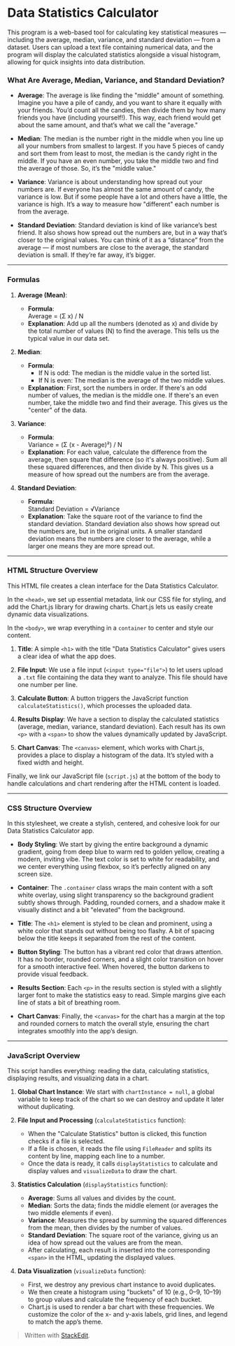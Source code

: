 ﻿
# Data Statistics Calculator

This program is a web-based tool for calculating key statistical measures — including the average, median, variance, and standard deviation — from a dataset. Users can upload a text file containing numerical data, and the program will display the calculated statistics alongside a visual histogram, allowing for quick insights into data distribution.

### What Are Average, Median, Variance, and Standard Deviation?

-   **Average**: The average is like finding the "middle" amount of something. Imagine you have a pile of candy, and you want to share it equally with your friends. You’d count all the candies, then divide them by how many friends you have (including yourself!). This way, each friend would get about the same amount, and that’s what we call the "average."
    
-   **Median**: The median is the number right in the middle when you line up all your numbers from smallest to largest. If you have 5 pieces of candy and sort them from least to most, the median is the candy right in the middle. If you have an even number, you take the middle two and find the average of those. So, it’s the "middle value."
    
-   **Variance**: Variance is about understanding how spread out your numbers are. If everyone has almost the same amount of candy, the variance is low. But if some people have a lot and others have a little, the variance is high. It’s a way to measure how "different" each number is from the average.
    
-   **Standard Deviation**: Standard deviation is kind of like variance’s best friend. It also shows how spread out the numbers are, but in a way that’s closer to the original values. You can think of it as a “distance” from the average — if most numbers are close to the average, the standard deviation is small. If they’re far away, it’s bigger.

-------------

### Formulas

1. **Average (Mean)**:
   - **Formula**:  
     Average = (Σ x) / N
   - **Explanation**: Add up all the numbers (denoted as x) and divide by the total number of values (N) to find the average. This tells us the typical value in our data set.

2. **Median**:
   - **Formula**:
     - If N is odd: The median is the middle value in the sorted list.
     - If N is even: The median is the average of the two middle values.
   - **Explanation**: First, sort the numbers in order. If there's an odd number of values, the median is the middle one. If there's an even number, take the middle two and find their average. This gives us the "center" of the data.

3. **Variance**:
   - **Formula**:  
     Variance = (Σ (x - Average)²) / N
   - **Explanation**: For each value, calculate the difference from the average, then square that difference (so it's always positive). Sum all these squared differences, and then divide by N. This gives us a measure of how spread out the numbers are from the average.

4. **Standard Deviation**:
   - **Formula**:  
     Standard Deviation = √Variance
   - **Explanation**: Take the square root of the variance to find the standard deviation. Standard deviation also shows how spread out the numbers are, but in the original units. A smaller standard deviation means the numbers are closer to the average, while a larger one means they are more spread out.

---
### HTML Structure Overview

This HTML file creates a clean interface for the Data Statistics Calculator.

In the `<head>`, we set up essential metadata, link our CSS file for styling, and add the Chart.js library for drawing charts. Chart.js lets us easily create dynamic data visualizations.

In the `<body>`, we wrap everything in a `container` to center and style our content.

1.  **Title**: A simple `<h1>` with the title "Data Statistics Calculator" gives users a clear idea of what the app does.
    
2.  **File Input**: We use a file input (`<input type="file">`) to let users upload a `.txt` file containing the data they want to analyze. This file should have one number per line.
    
3.  **Calculate Button**: A button triggers the JavaScript function `calculateStatistics()`, which processes the uploaded data.
    
4.  **Results Display**: We have a section to display the calculated statistics (average, median, variance, standard deviation). Each result has its own `<p>` with a `<span>` to show the values dynamically updated by JavaScript.
    
5.  **Chart Canvas**: The `<canvas>` element, which works with Chart.js, provides a place to display a histogram of the data. It’s styled with a fixed width and height.
    

Finally, we link our JavaScript file (`script.js`) at the bottom of the body to handle calculations and chart rendering after the HTML content is loaded.

----
### CSS Structure Overview

In this stylesheet, we create a stylish, centered, and cohesive look for our Data Statistics Calculator app.

-   **Body Styling**: We start by giving the entire background a dynamic gradient, going from deep blue to warm red to golden yellow, creating a modern, inviting vibe. The text color is set to white for readability, and we center everything using flexbox, so it’s perfectly aligned on any screen size.
    
-   **Container**: The `.container` class wraps the main content with a soft white overlay, using slight transparency so the background gradient subtly shows through. Padding, rounded corners, and a shadow make it visually distinct and a bit "elevated" from the background.
    
-   **Title**: The `<h1>` element is styled to be clean and prominent, using a white color that stands out without being too flashy. A bit of spacing below the title keeps it separated from the rest of the content.
    
-   **Button Styling**: The button has a vibrant red color that draws attention. It has no border, rounded corners, and a slight color transition on hover for a smooth interactive feel. When hovered, the button darkens to provide visual feedback.
    
-   **Results Section**: Each `<p>` in the results section is styled with a slightly larger font to make the statistics easy to read. Simple margins give each line of stats a bit of breathing room.
    
-   **Chart Canvas**: Finally, the `<canvas>` for the chart has a margin at the top and rounded corners to match the overall style, ensuring the chart integrates smoothly into the app’s design.
- ----
### JavaScript Overview

This script handles everything: reading the data, calculating statistics, displaying results, and visualizing data in a chart.

1.  **Global Chart Instance**: We start with `chartInstance = null`, a global variable to keep track of the chart so we can destroy and update it later without duplicating.
    
2.  **File Input and Processing** (`calculateStatistics` function):
    
    -   When the "Calculate Statistics" button is clicked, this function checks if a file is selected.
    -   If a file is chosen, it reads the file using `FileReader` and splits its content by line, mapping each line to a number.
    -   Once the data is ready, it calls `displayStatistics` to calculate and display values and `visualizeData` to draw the chart.
3.  **Statistics Calculation** (`displayStatistics` function):
    
    -   **Average**: Sums all values and divides by the count.
    -   **Median**: Sorts the data; finds the middle element (or averages the two middle elements if even).
    -   **Variance**: Measures the spread by summing the squared differences from the mean, then divides by the number of values.
    -   **Standard Deviation**: The square root of the variance, giving us an idea of how spread out the values are from the mean.
    -   After calculating, each result is inserted into the corresponding `<span>` in the HTML, updating the displayed values.
4.  **Data Visualization** (`visualizeData` function):
    
    -   First, we destroy any previous chart instance to avoid duplicates.
    -   We then create a histogram using "buckets" of 10 (e.g., 0–9, 10–19) to group values and calculate the frequency of each bucket.
    -   Chart.js is used to render a bar chart with these frequencies. We customize the color of the x- and y-axis labels, grid lines, and legend to match the app’s theme.

> Written with [StackEdit](https://stackedit.io/).
